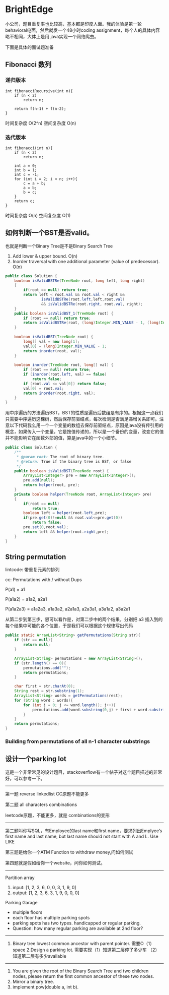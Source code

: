 # BrightEdge

小公司，题目重复率也比较高，基本都是印度人面。我的体验是第一轮  behavioral电面，然后就发一个48小时coding assignment，每个人的具体内容略不相同，大体上是用 java实现一个网络爬虫。

下面是具体的面试题准备

## Fibonacci 数列

### 递归版本

```
int fibonacciRecursive(int n){
    if (n < 2)
        return n;
    
    return f(n-1) + f(n-2);
}
```
时间复杂度 O(2^n) 空间复杂度 O(n)

### 迭代版本

```
int fibonacci(int n){
    if (n < 2)
        return n;
    
    int a = 0;
    int b = 1;
    int c = -1;
    for (int i = 2; i < n; i++){
        c = a + b;
        a = b;
        b = c;
    }
    return c;
}

```

时间复杂度 O(n) 空间复杂度 O(1)


## 如何判断一个BST是否valid。

也就是判断一个Binary Tree是不是Binary Search Tree

1. Add lower & upper bound. O(n)
2. Inorder traversal with one additional parameter (value of predecessor). O(n)

```java
public class Solution {
    boolean isValidBSTRe(TreeNode root, long left, long right)
    {
        if(root == null) return true;
        return left < root.val && root.val < right &&
                isValidBSTRe(root.left,left,root.val) 
                && isValidBSTRe(root.right, root.val, right);
    }
    public boolean isValidBST_1(TreeNode root) {
        if (root == null) return true;
        return isValidBSTRe(root, (long)Integer.MIN_VALUE - 1, (long)Integer.MAX_VALUE + 1);
    }
    
    boolean isValidBST(TreeNode root) {
        long[] val = new long[1];
        val[0] = (long)Integer.MIN_VALUE - 1;
        return inorder(root, val);
    }
    
    boolean inorder(TreeNode root, long[] val) {
        if (root == null) return true;
        if (inorder(root.left, val) == false) 
            return false;
        if (root.val <= val[0]) return false;
        val[0] = root.val;
        return inorder(root.right, val);
    }
}

```

用中序遍历的方法遍历BST，BST的性质是遍历后数组是有序的。根据这一点我们只需要中序遍历这棵树，然后保存前驱结点，每次检测是否满足递增关系即可。注意以下代码我么用一个一个变量的数组去保存前驱结点，原因是java没有传引用的概念，如果传入一个变量，它是按值传递的，所以是一个备份的变量，改变它的值并不能影响它在函数外部的值，算是java中的一个小细节。

```java
public class Solution {
    /**
     * @param root: The root of binary tree.
     * @return: True if the binary tree is BST, or false
     */
    public boolean isValidBST(TreeNode root) {
        ArrayList<Integer> pre = new ArrayList<Integer>();
        pre.add(null);
        return helper(root, pre);
    }
    private boolean helper(TreeNode root, ArrayList<Integer> pre)
    {
        if(root == null)
            return true;
        boolean left = helper(root.left,pre);
        if(pre.get(0)!=null && root.val<=pre.get(0))
            return false;
        pre.set(0,root.val);
        return left && helper(root.right,pre);
    }
}
```

## String permutation

lintcode: 带重复元素的排列

cc: Permutations with / without Dups

P(a1) = a1

P(a1a2) = a1a2, a2a1

P(a1a2a3) = a1a2a3, a1a3a2, a2a1a3, a2a3a1, a3a1a2, a3a2a1

从第二步到第三步，恩可以看作是，对第二步中的两个结果，分别把 a3 插入到的每个结果中可能的各个位置，于是我们可以根据这个规律写出代码

```java
public static ArrayList<String> getPermutations(String str){
    if (str == null){
        return null;
    }

    ArrayList<String> permutations = new ArrayList<String>();
    if (str.length() == 0){
        permutations.add("");
        return permutations;
    }

    char first = str.charAt(0);
    String rest = str.substring(1);
    ArrayList<String> words = getPermutations(rest);
    for (String word : words){
        for (int j = 0; j <= word.length(); j++){
            permutations.add(word.substring(0,j) + first + word.substring(j));
        }
    }
    return permutations;
}
```

### Building from permutations of all n-1 character substrings


## 设计一个parking lot

这是一个非常常见的设计题目，stackoverflow有一个帖子对这个题目描述的非常好，可以参考一下。

---

第一题 reverse linkedlist  CC原题不能更多

第二题 all characters combinations 

leetcode原题，不能更多，就是 combinations的变形

---

第二题叫你写SQL，有Employee的last name和first name，要求列出Emplyee’s first name and last name, but last name should not start with A and L. Use LIKE

第三题是给你一个ATM Function to withdraw money,问如何测试

第四题就是假如给你一个website，问你如何测试。

---

Partition array

1. input: [1, 2, 3, 6, 0, 0, 3, 1, 9, 0]
2. output: [1, 2, 3, 6, 3, 1, 9, 0, 0, 0]


Parking Garage

+ multiple floors
+ each floor has multiple parking spots
+ parking spots has two types. handicapped or regular parking.
+ Question: how many regular parking are available at 2nd floor?


---

1. Binary tree lowest common ancestor with parent pointer. 需要O（1）space
2.Design a parking lot. 需要实现（1）知道第二层停了多少车 （2）知道第二层有多少available

---

1. You are given the root of the Binary Search Tree and two children nodes, please return the first common ancestor of these two nodes.
2. Mirror a binary tree.
3. implement pow(double a, int b).